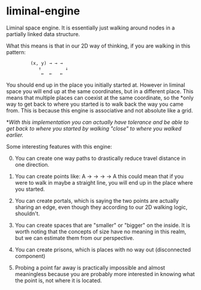 # liminal-engine

Liminal space engine. It is essentially just
walking around nodes in a partially linked data structure. 

What this means is that in our 2D way of thinking,
if you are walking in this pattern:

             (x, y) → → →
                ↑         ↓
                 ←  ←   ←

You should end up in the place you initially started at. However in liminal
space you will end up at the same coordinates, but in a different place.
This means that multiple places can coexist at the same coordinate, so the
*only way to get back to where you started is to walk back the way you came
from. This is because this engine is associative and not absolute like a
grid.

**With this implementation you can actually have tolerance and be able to get
back to where you started by walking "close" to where you walked earlier.*

Some interesting features with this engine:

0. You can create one way paths to drastically reduce travel distance in
one direction.

1. You can create points like: A → → → → A
this could mean that if you were to walk in maybe a straight line,
you will end up in the place where you started.

2. You can create portals, which is saying the two points are actually
sharing an edge, even though they according to our
2D walking logic, shouldn't.

3. You can create spaces that are "smaller" or "bigger" on the inside. It is
worth noting that the concepts of size have no meaning in this realm, but we
can estimate them from our perspective.

4. You can create prisons, which is places with no way out
(disconnected component)

5. Probing a point far away is practically impossible and almost meaningless
because you are probably more interested in knowing what the point is, not
where it is located.